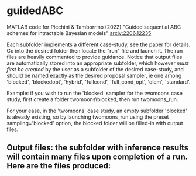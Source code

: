 # guidedABC
MATLAB code for Picchini &amp; Tamborrino (2022) "Guided sequential ABC schemes for intractable Bayesian models" [arxiv:2206.12235](https://arxiv.org/abs/2206.12235)

Each subfolder implements a different case-study, see the paper for details. Go into the desired folder then locate the "run" file and launch it. The run files are heavily commented to provide guidance. Notice that output files are automatically stored into an appropriate subfolder, which however *must first be created* by the user as a subfolder of the desired case-study, and should be named exactly as the desired proposal sampler, ie one among 'blocked', 'blockedopt', 'hybrid', 'fullcond', 'full_cond_opt', 'olcm', 'standard'. 

Example: if you wish to run the 'blocked' sampler for the twomoons case study, first create a folder twomoons\blocked, then run twomoons_run.

For your ease, in the 'twomoons' case study, an empty subfolder 'blocked' is already existing, so by launching twomoons_run using the preset sampling='blocked' option, the blocked folder will be filled-in with output files.

Output files: the subfolder with inference results will contain many files upon completion of a run. Here are the files produced:
- 
